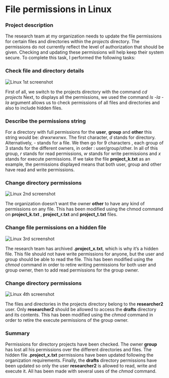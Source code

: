 # File permissions in Linux

### Project description

The research team at my organization needs to update the file permissions for certain files and
directories within the *projects* directory. The permissions do not currently reflect the level of
authorization that should be given. Checking and updating these permissions will help keep
their system secure. To complete this task, I performed the following tasks:

### Check file and directory details

![Linux 1st screenshot](https://drive.google.com/uc?export=view&id=1KdZ1_OlhIqSMvmY7ExFcwepapm0GU8Vz)

First of all, we switch to the projects directory with the command *cd projects*
Next, to displays all the permissions, we used the command *ls -la*
*-la*  argument allows us to check permissions of all files and directories and also to include hidden files.

### Describe the permissions string

For a directory with full permissions for the **user**, **group** and **other** this string would be: *drwxrwxrwx*.
The first character, *d* stands for directory. Alternatively, *-* stands for a file.
We then go for 9 characters , each group of 3 stands for the different owners, in order : user/group/other.
In all of this group, *r* stands for read permissions, *w* stands for write permissions and *x* stands for execute permissions.
If we take the file **project_k.txt** as an example, the permissions displayed means that both user, group and other have read and write permissions.

### Change directory permissions

![Linux 2nd screenshot](https://drive.google.com/uc?export=view&id=1mFo_kwBCHS-49bERLI2gB1kNsFp8owQt)

The organization doesn’t want the owner **other** to have any kind of permissions on any file. This has been modified using the chmod command on **project_k.txt** , **project_r.txt** and **project_t.txt** files.

### Change file permissions on a hidden file

![Linux 3rd screenshot](https://drive.google.com/uc?export=view&id=1AcghYOVHa7-Eyt3xRKNMS6a3nhCHFT44)

The research team has archived **.project_x.txt**, which is why it’s a hidden file. This file should not have write permissions for anyone, but the user and group should be able to read the file.
This has been modified using the *chmod* command in order to retire writing permissions for both user and group owner, then to add read permissions for the group owner.

### Change directory permissions

![Linux 4th screenshot](https://drive.google.com/uc?export=view&id=1y_zC2rXYWfHC9IJUsPmWeFx7FaUkKV2x)

The files and directories in the projects directory belong to the **researcher2** user. Only **researcher2** should be allowed to access the **drafts** directory and its contents.
This has been modified using the *chmod* command in order to retire the execute permissions of the group owner.

### Summary

Permissions for directory projects have been checked. The owner **group** has lost all his permissions over the different directories and files. The hidden file **.project_x.txt** permissions have been updated following the organization requirements. Finally, the **drafts** directory permissions have been updated so only the user **researcher2** is allowed to read, write and execute it. All has been made with several uses of the *chmod* command.
